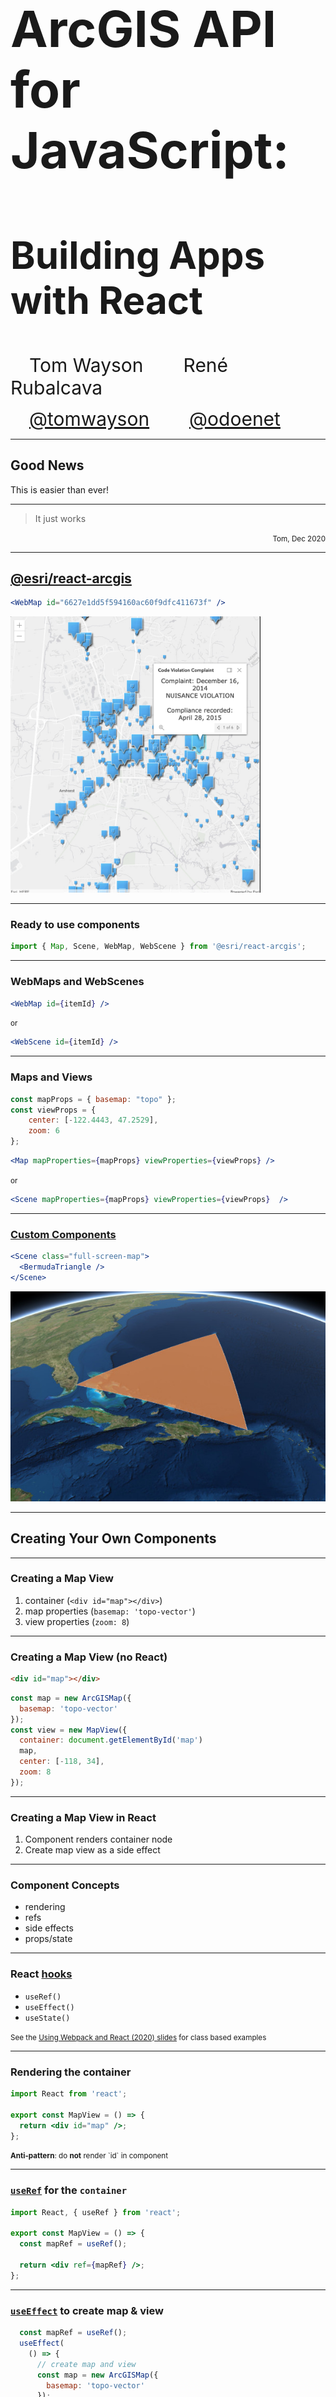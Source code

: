 <!-- .slide: data-background="../img/2021/dev-summit/bg-1.png" data-background-size="cover -->
<h1 style="text-align: left; font-size: 80px;">ArcGIS API for JavaScript:</h1>
<h2 style="text-align: left; font-size: 60px;">Building Apps with React</h2>
<p>
<span style="text-align: center; font-size: 30px; margin: 1em;">Tom Wayson</span>
<span style="text-align: right; font-size: 30px; margin: 1em;">René Rubalcava</span>
</p>
<p>
<span style="text-align: center; font-size: 30px; margin: 1em;"><a href="https://github.com/tomwayson">@tomwayson</a></span>
<span style="text-align: right; font-size: 30px; margin: 1em;"><a href="https://github.com/odoenet">@odoenet</a></span>
</p>

---

<!-- .slide: data-auto-animate data-background="../img/2021/dev-summit/bg-4.png" -->
## Good News

This is easier than ever!

---

<!-- .slide: data-auto-animate data-background="../img/2021/dev-summit/bg-4.png" -->

> It just works

<p style="text-align: right;"><small>Tom, Dec 2020</small></p>

---

<!-- .slide: data-auto-animate data-background="../img/2021/dev-summit/bg-3.png" -->
## [@esri/react-arcgis](https://github.com/Esri/react-arcgis)

```jsx
<WebMap id="6627e1dd5f594160ac60f9dfc411673f" />
```

<a href="https://github.com/Esri/react-arcgis"><img src="../common/images/react-arcgis-screenshot.png" width="400" /></a>

---

<!-- .slide: data-auto-animate data-background="../img/2021/dev-summit/bg-2.png" -->
### Ready to use components

```js
import { Map, Scene, WebMap, WebScene } from '@esri/react-arcgis';
```

---

<!-- .slide: data-auto-animate data-background="../img/2021/dev-summit/bg-2.png" -->
### WebMaps and WebScenes

```jsx
<WebMap id={itemId} />
```

<small>or</small>

```jsx
<WebScene id={itemId} />
```

---

<!-- .slide: data-auto-animate data-background="../img/2021/dev-summit/bg-2.png" -->
### Maps and Views

```js
const mapProps = { basemap: "topo" };
const viewProps = {
    center: [-122.4443, 47.2529],
    zoom: 6
};
```

```jsx
<Map mapProperties={mapProps} viewProperties={viewProps} />
```

<small>or</small>

```jsx
<Scene mapProperties={mapProps} viewProperties={viewProps}  />
```

---

<!-- .slide: data-auto-animate data-background="../img/2021/dev-summit/bg-2.png" -->
### [Custom Components](https://github.com/Esri/react-arcgis#creating-your-own-components)

```jsx
<Scene class="full-screen-map">
  <BermudaTriangle />
</Scene>
```

[![Custom component screenshot](../common/images/react-arcgis-custom-component-screenshot.jpg)](https://github.com/Esri/react-arcgis#creating-your-own-components)

---

<!-- .slide: data-auto-animate data-background="../img/2021/dev-summit/bg-3.png" -->

## Creating Your Own Components

---

<!-- .slide: data-auto-animate data-background="../img/2021/dev-summit/bg-2.png" -->

### Creating a Map View

1. container (`<div id="map"></div>`)
1. map properties (`basemap: 'topo-vector'`)
1. view properties (`zoom: 8`)

---

<!-- .slide: data-auto-animate data-background="../img/2021/dev-summit/bg-2.png" -->

### Creating a Map View (no React)

```html
<div id="map"></div>
```

```js
const map = new ArcGISMap({
  basemap: 'topo-vector'
});
const view = new MapView({
  container: document.getElementById('map')
  map,
  center: [-118, 34],
  zoom: 8
});
```

---

<!-- .slide: data-auto-animate data-background="../img/2021/dev-summit/bg-2.png" -->

### Creating a Map View in React

1. Component renders container node
1. Create map view as a side effect

---

<!-- .slide: data-auto-animate data-background="../img/2021/dev-summit/bg-4.png" -->

### Component Concepts

- rendering
- refs
- side effects
- props/state

---

<!-- .slide: data-auto-animate data-background="../img/2021/dev-summit/bg-4.png" -->
### React [hooks](https://reactjs.org/docs/hooks-intro.html)

* `useRef()`
* `useEffect()`
* `useState()`

<p><small>See the <a href="https://github.com/odoe/2020-arcgis-presentations/tree/master/ds/ArcGIS-API-for-JavaScript-Using-Webpack-and-React">Using Webpack and React (2020) slides</a> for class based examples</small></p>

---

<!-- .slide: data-auto-animate data-background="../img/2021/dev-summit/bg-2.png" -->
### Rendering the container

```jsx
import React from 'react';

export const MapView = () => {
  return <div id="map" />;
};
```

<p class="fragment"><small><strong>Anti-pattern</strong>: do <strong>not</strong> render `id` in component</small></p>

---

<!-- .slide: data-auto-animate data-background="../img/2021/dev-summit/bg-2.png" -->
### [`useRef`](https://reactjs.org/docs/hooks-reference.html#useref) for the `container`

```jsx
import React, { useRef } from 'react';

export const MapView = () => {
  const mapRef = useRef();

  return <div ref={mapRef} />;
};
```

---

<!-- .slide: data-auto-animate data-background="../img/2021/dev-summit/bg-2.png" -->
### [`useEffect`](https://reactjs.org/docs/hooks-reference.html#useeffect) to create map & view

```jsx
  const mapRef = useRef();
  useEffect(
    () => {
      // create map and view
      const map = new ArcGISMap({
        basemap: 'topo-vector'
      });
      const view = new MapView({
        container: mapRef.current,
        map: map,
        center: [-118, 34],
        zoom: 8
      });
    }
  , []); // only after initial render
```

---

<!-- .slide: data-auto-animate data-background="../img/2021/dev-summit/bg-2.png" -->
### `<MapView />` Component

```jsx
import React, { useRef, useEffect } from 'react';
import createMapView from './utils/map';

export const MapView = () => {
  const mapRef = useRef();
  useEffect(() => {
    // create map and view
    const view = createMapView(mapRef.current);
    // clean up
    return () => { view && view.destroy(); };
  }, []); // only after initial render
  return <div ref={mapRef} />;
}
```

---

<!-- .slide: data-auto-animate data-background="../img/2021/dev-summit/bg-3.png" -->
### 🎉 Success! 🎉

<p>✅ created a component that renders a <code>container</code>
<p>✅ created a map view after the initial render</p>
<p>✅ only destroy <code>MapView</code> when unmounting</p>
<p class="fragment">🤔 component that takes map or view properties?</p>

---

<!-- .slide: data-auto-animate data-background="../img/2021/dev-summit/bg-2.png" -->
### Map & view properties

```jsx
<MapView basemap="streets" zoom="13" />
```

---

<!-- .slide: data-auto-animate data-background="../img/2021/dev-summit/bg-2.png" -->
### Use React `props`

```jsx
export const MapView = ({ basemap, zoom }) => {
  const mapRef = useRef();
  useEffect(() => {
    // read map and view properties from props
    const mapProperties = { basemap };
    const viewProperties = { zoom };
    // create map and view
    const view = createMapView(mapRef.current, mapProperties, viewProperties);
    // clean up
    return () => { view && view.destroy(); };
  }, []); // only after initial render
  return <div ref={mapRef} />;
}
```

---

<!-- .slide: data-auto-animate data-background="../img/2021/dev-summit/bg-2.png" -->
### Update map & view properties

```jsx
<MapView basemap={{basemap}} zoom="13" />
<BasemapSelect value={{basemap}} onChange={{setBasemap}} />
```

---

<!-- .slide: data-auto-animate data-background="../img/2021/dev-summit/bg-2.png" -->
### `useState`

```jsx
const [basemap, setBasemap] = useState('topo-vector');
```

---

<!-- .slide: data-auto-animate data-background="../img/2021/dev-summit/bg-2.png" -->
### `useState`

```jsx
export const MapPage => () {
  const [basemap, setBasemap] = useState('topo-vector');
  return (
    <MapView basemap={{basemap}} zoom="13" />
    <BasemapSelect value={{basemap}} onChange={{setBasemap}} />
  );
}
```

---

<!-- .slide: data-auto-animate data-background="../img/2021/dev-summit/bg-2.png" -->
### Update view or map properties

Use another effect in `<MapView>`

```jsx
  useEffect(() => {
    // TODO: view is undefined
    view.map.basemap = basemap;
  }, [basemap]); // called whenever basemap prop changes
```

---

<!-- .slide: data-auto-animate data-background="../img/2021/dev-summit/bg-2.png" -->
### Hold onto view in state

```jsx
// in MapView component
const [view, setView] = useState(null);
// later in useEffect()
setView(createMapView(mapRef.current, mapProperties, viewProperties));
```

---

<!-- .slide: data-auto-animate data-background="../img/2021/dev-summit/bg-2.png" -->
### Only update if view has been created

```jsx
  useEffect(() => {
    if (!view) {
      // this was called before setView()
      return;
    }
    view.map.basemap = basemap;
  }, [view, basemap]);
```

---

<!-- .slide: data-auto-animate data-background="../img/2021/dev-summit/bg-3.png" -->
### 🎉 Success! 🎉

<p>✅ initialize map & view properties from <code>props</code></p>
<p>✅ update map or view when <code>props</code> change</p>
<p class="fragment">🤔 Relay map view changes to other components?</p>

---

<!-- .slide: data-auto-animate data-background="../img/2021/dev-summit/bg-2.png" -->
### Pass watch or event callbacks as props

```jsx
<MapView basemap={{basemap}} zoom="13" onClick={{logClick}} />
```

---

<!-- .slide: data-auto-animate data-background="../img/2021/dev-summit/bg-2.png" -->
### Wire up handlers

Use another effect in `<MapView>`

```jsx
  useEffect(() => {
    if (!view) {
      return;
    }
    const handle = view.on('click', onClick);
    return function removeHandle() {
      handle && handle.remove();
    };
  }, [view, onClick]);
```

<p><small>use clean-up functions to remove event & watch handlers</small></p>

---

<!-- .slide: data-auto-animate data-background="../img/2021/dev-summit/bg-2.png" -->
### Components

A bridge between your React app and the ArcGIS API

---

<!-- .slide: data-auto-animate data-background="../img/2021/dev-summit/bg-4.png" -->
## Modern React and the ArcGIS API

---

<!-- .slide: data-auto-animate data-background="../img/2021/dev-summit/bg-2.png" -->
### Manage global state in React

* You may not need Redux/MobX
* Context is powerful, and injectable

---

<!-- .slide: data-auto-animate data-background="../img/2021/dev-summit/bg-2.png" -->
### `useContext` hook

```jsx
import ThemeContext from '.ThemeContext';

const ThemedMap = () => {
  const theme = useContext(ThemeContext);
  const basemap = theme === 'dark'
    ? 'dark-gray'
    : 'gray';
  return (
    <Map basemap={basemap} />
  );
};
```

---

<!-- .slide: data-auto-animate data-background="../img/2021/dev-summit/bg-4.png" -->
## Modularize API usage

---

<!-- .slide: data-auto-animate data-background="../img/2021/dev-summit/bg-2.png" -->
* Do all the API work separate from your UI
* _Separate content from navigation_ - pattern in PWAs
* Mock/stub API in tests

```ts
// src/data/map.ts
export function initialize(element: Element) {
  view.container = element;
  view.when(() => {
    // magic
  });
}
```

---

<!-- .slide: data-auto-animate data-background="../img/2021/dev-summit/bg-2.png" -->
* Use in your context or component

```ts
const elRef = useRef(null);
useEffect(
  () => {
    const loadMap = async () => {
      const map = await import("../data/map");
      map.initialize(elRef.current);
    };
    loadMap();
  },
  []
);
```

---

<!-- .slide: data-auto-animate data-background="../img/2021/dev-summit/bg-2.png" -->
## Why lazy load the API?

* So webpack can create async bundles
* `bundle1.js` -> `bundle2.js` -> `bundle3.js`
* Only load the resources you need when you need them
* Leads to faster initial loads

---

<!-- .slide: data-auto-animate data-background="../img/2021/dev-summit/bg-4.png" -->
## Suspense

---

<!-- .slide: data-auto-animate data-background="../img/2021/dev-summit/bg-2.png" -->
## Hold your Suspense

* Lazy-load entire React components
* useful in modular apps

```tsx
import React, { lazy, Suspense } from "react";
// lazy load the components that use Maps
const WebMapView = lazy(() => import("../components/WebMapView"));
// later on
<Suspense  fallback={<div>Loading...</div>}>
  <WebMapView />
</Suspense>
```

---

<!-- .slide: data-auto-animate data-background="../img/2021/dev-summit/bg-2.png" -->
## Hold your Suspense

* Still not out of beta, so use at your own risk


---

<!-- .slide: data-auto-animate data-background="../img/2021/dev-summit/bg-3.png" -->
##  Demo: [React with ESM](https://github.com/odoe/jsapi-esm-react)

---

<!-- .slide: data-auto-animate data-background="../img/2021/dev-summit/bg-4.png" -->
## [@arcgis/core](https://npmjs.com/package/@arcgis/core)

<div>
  <img src="../common/images/esri.png" class="transparent" height="120" />
  <img src="../common/images/Heart_corazon.svg" class="transparent" height="120" />
  <img src="../common/images/webpack-icon-square-big.png" class="transparent" height="120" />
  <img src="../common/images/rollup1.png" class="transparent" height="100" />
</div>

---

<!-- .slide: data-auto-animate data-background="../img/2021/dev-summit/bg-3.png" data-transition="fade" -->
### ArcGIS API is different

- powerful library with large footprint
- uses dynamic module loading & web workers
- can slow your build; or not work w/ defaults <!-- .element class="fragment" -->

---

<!-- .slide: data-auto-animate data-background="../img/2021/dev-summit/bg-3.png" data-transition="fade" -->
### Is your bundler smarter than you?

<div>
  <img src="../common/images/esri.png" class="transparent" height="120" />
  <span style="font-size: 110px; position: relative; top: -30px">🤔</span>
  <img src="../common/images/parcel-og.png" class="transparent" height="100" />
  <img src="../common/images/snowpack-logo-white.png" class="transparent" height="90" />
</div>

---

<!-- .slide: data-auto-animate data-background="../img/2021/dev-summit/bg-3.png" data-transition="fade" -->

### Try [esri-loader](https://github.com/Esri/esri-loader)

<div>
  <img src="../common/images/esri.png" class="transparent" height="120" />
  <img src="../common/images/Heart_corazon.svg" class="transparent" height="120" />
  <img src="../common/images/webpack-icon-square-big.png" class="transparent" height="120" />
  <img src="../common/images/rollup1.png" class="transparent" height="100" />
  <img src="../common/images/parcel-og.png" class="transparent" height="100" />
  <img src="../common/images/snowpack-logo-white.png" class="transparent" height="90" />
</div>

---

<!-- .slide: data-auto-animate data-background="../img/2021/dev-summit/bg-2.png" data-transition="fade" -->
### Installing [esri-loader](https://github.com/Esri/esri-loader#install)

<img class="transparent" src="../common/images/800px-Npm-logo.svg.png" style="width: 300px; margin: 110px 0;">
<h3><code>npm install --save esri-loader</code></h3>

---

<!-- .slide: data-auto-animate data-background="../img/2021/dev-summit/bg-2.png" data-transition="fade" -->
### Installing [esri-loader](https://github.com/Esri/esri-loader#install)

<img class="transparent" src="../common/images/yarn-logo.png">
<h3><code>yarn add esri-loader</code></h3>

---

<!-- .slide: data-auto-animate data-background="../img/2021/dev-summit/bg-2.png" data-transition="fade-in none" -->
### Using [`loadModules()`](https://github.com/Esri/esri-loader#usage)

```js
import { loadModules } from 'esri-loader';

loadModules([
  "esri/Map",
  "esri/views/MapView"
]).then(([Map, MapView]) => {
  // Code to create the map and view will go here
});
```

---

<!-- .slide: data-auto-animate data-background="../img/2021/dev-summit/bg-2.png" data-transition="none fade-out" -->
### How it works

```js
// calls require() once the ArcGIS script is loaded

require([
  "esri/Map",
  "esri/views/MapView"
], (Map, MapView) => {
  // Code to create the map and view will go here
});
```

---

<!-- .slide: data-auto-animate data-background="../img/2021/dev-summit/bg-2.png" data-transition="fade" -->
### [Lazy loads the ArcGIS API](https://github.com/Esri/esri-loader#lazy-loading-the-arcgis-api-for-javascript)

<pre class="language-js">
<code class="language-js">
 // injects a script tag the first time
const esriConfig = await loadModules(["esri/config"])
esriConfig.useIdentity = false;

// don't worry, this won't load the API again!
const [Map, MapView] = await loadModules(
  ["esri/Map", "esri/views/MapView"]
);</code></pre>

Defaults to latest CDN version <!-- .element class="fragment" -->

---

<!-- .slide: data-auto-animate data-background="../img/2021/dev-summit/bg-3.png" 
data-transition="none fade-out" -->

### [esri-loader options](https://github.com/Esri/esri-loader/#configuring-esri-loader)

- Use an earlier release, even 3.x!
- Use a local AMD build
- Lazy load CSS

---

<!-- .slide: data-auto-animate data-background="../img/2021/dev-summit/bg-3.png" 
data-transition="none fade-out" -->

### Keeps ArcGIS API out of your build

<ul class="fragment">
  <li>faster builds</li>
  <li>greater tool compatibility</li>
</ul>

---

<!-- .slide: data-auto-animate data-background="../img/2021/dev-summit/bg-4.png" -->
### [@esri/react-arcgis](https://github.com/Esri/react-arcgis#installation) uses esri-loader

```bash
npm i --save esri-loader @esri/react-arcgis
```

---

<!-- .slide: data-auto-animate data-background="../img/2021/dev-summit/bg-4.png" -->
### [esri-loader-hooks](https://www.npmjs.com/package/esri-loader-hooks)

```bash
npm i --save esri-loader esri-loader-hooks
```

---

<!-- .slide: data-auto-animate data-background="../img/2021/dev-summit/bg-2.png" -->
### [esri-loader-hooks](https://www.npmjs.com/package/esri-loader-hooks)

```js
import { 
  useMap, useScene, useWebMap, useWebScene, // create a map or scene
  useEvent, useEvents, useWatch, useWatches, // handle events or property changes
  useGraphic, useGraphics // add graphics to a map/scene
} from 'esri-loader-hooks';
```

---

<!-- .slide: data-auto-animate data-background="../img/2021/dev-summit/bg-2.png" -->
### [esri-loader-hooks](https://github.com/tomwayson/esri-loader-hooks#usewebmap)

```jsx
function WebMap() {
  const [ref] = useWebMap('6627e1dd5f594160ac60f9dfc411673f');
  return <div style={{ height: 400 }} ref={ref} />;
}
```

<a href="https://esri-loader-hooks.netlify.com/"><img src="../common/images/react-arcgis-screenshot.png" width="400" /></a>

---

<!-- .slide: data-auto-animate data-background="../img/2021/dev-summit/bg-3.png" -->
### Example: [esri-loader-hooks](https://esri-loader-hooks.netlify.com/)

<a href="https://esri-loader-hooks.netlify.com/"><img src="../common/images/esri-loader-hooks-screenshot.png" height="400"></a>

---

<!-- .slide: data-auto-animate data-background="../img/2021/dev-summit/bg-3.png" 
data-transition="none fade-out" -->

### When to use esri-loader?

- Rapid prototyping, hackathons
- Your (hipster) tools have trouble with `@arcgis/core`

---

<!-- .slide: data-auto-animate data-background="../img/2021/dev-summit/bg-4.png" -->
### Example: [esri-gatsby](https://github.com/tomwayson/esri-gatsby)

<div>
  <img src="../common/images/esri.png" class="transparent" height="120" />
  <img src="../common/images/gatsby-logo.png" class="transparent" height="120" />
</div>

ArcGIS API + [Gatsby](https://www.gatsbyjs.com)

---

<!-- .slide: data-auto-animate data-background="../img/2021/dev-summit/bg-3.png" -->
### Example: [esri-gatsby](https://tomwayson.github.io/esri-gatsby/)

<a href="https://tomwayson.github.io/esri-gatsby/"><img src="../common/images/esri-gatsby-screenshot.png" height="400"></a>

---

<!-- .slide: data-auto-animate data-background="../img/2021/dev-summit/bg-2.png" -->
### [Map Component](https://github.com/tomwayson/esri-gatsby/blob/fe793c9b1aadfebece9b397471e1e3e947317f02/src/components/Map.js)

```jsx
<Map latitude={34.0573} longitude={-117.1949} />
```

---

<!-- .slide: data-auto-animate data-background="../img/2021/dev-summit/bg-4.png" -->
## Conclusion

<div>
  <img src="../common/images/esri.png" class="transparent" height="120" />
  <img src="../common/images/Heart_corazon.svg" class="transparent" height="120" />
  <img src="../common/images/react-js-img.png" class="transparent" height="120" />
</div>

---

<!-- .slide: data-auto-animate data-background="../img/2021/dev-summit/bg-5.png" -->

![esri](../img/esri-science-logo-white.png "esri")

---

<!-- .slide: data-auto-animate data-background="../img/2021/dev-summit/2021-feedback.jpg" -->
